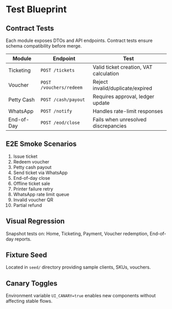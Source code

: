 # Test Blueprint

## Contract Tests
Each module exposes DTOs and API endpoints. Contract tests ensure schema compatibility before merge.

| Module | Endpoint | Test |
|---|---|---|
| Ticketing | `POST /tickets` | Valid ticket creation, VAT calculation |
| Voucher | `POST /vouchers/redeem` | Reject invalid/duplicate/expired |
| Petty Cash | `POST /cash/payout` | Requires approval, ledger update |
| WhatsApp | `POST /notify` | Handles rate-limit responses |
| End-of-Day | `POST /eod/close` | Fails when unresolved discrepancies |

## E2E Smoke Scenarios
1. Issue ticket
2. Redeem voucher
3. Petty cash payout
4. Send ticket via WhatsApp
5. End-of-day close
6. Offline ticket sale
7. Printer failure retry
8. WhatsApp rate limit queue
9. Invalid voucher QR
10. Partial refund

## Visual Regression
Snapshot tests on: Home, Ticketing, Payment, Voucher redemption, End-of-day reports.

## Fixture Seed
Located in `seed/` directory providing sample clients, SKUs, vouchers.

## Canary Toggles
Environment variable `UI_CANARY=true` enables new components without affecting stable flows.
